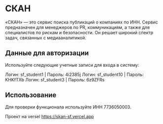<h1> СКАН </h1>

«СКАН» — это сервис поиска публикаций о компаниях по ИНН. Сервис предназначен для менеджеров по PR, коммуникациям, а также для специалистов по рискам и безопасности. Он решает широкий спектр задач, связанных с медиааналитикой.

<h2> Данные для авторизации </h2>

Используйте следующие учетные записи для входа в систему:

Логин: sf_student1 | Пароль: 4i2385j
Логин: sf_student10 | Пароль: KHKfTXb
Логин: sf_student3 | Пароль: 6z9ZFRs

<h2> Использование </h2>

Для проверки функционала используйте ИНН 7736050003.


Проект на versel https://skan-sf.vercel.app
